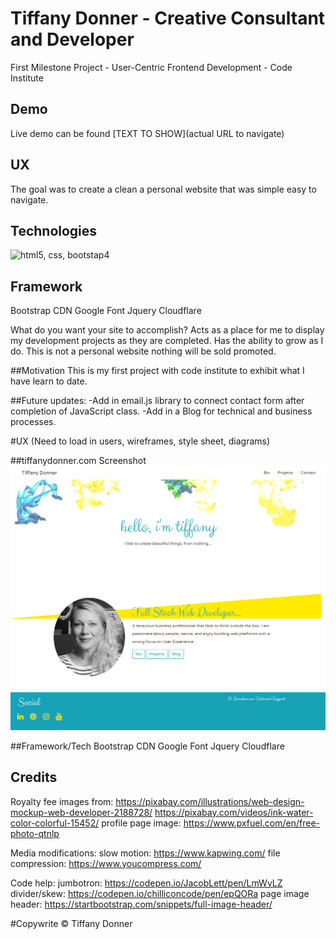 # Tiffany Donner - Creative Consultant and Developer
First Milestone Project - User-Centric Frontend Development - Code Institute

## Demo
Live demo can be found [TEXT TO SHOW](actual URL to navigate)

## UX
The goal was to create a clean a personal website that was simple easy to navigate.

## Technologies
![html5, css, bootstap4](file:///workspace/my-profile-site/assets/images/technologies.png "HTML5, CSS, Bootstrap4")

## Framework
Bootstrap CDN
Google Font
Jquery
Cloudflare

What do you want your site to accomplish?
Acts as a place for me to display my development projects as they are completed.
Has the ability to grow as I do.
This is not a personal website nothing will be sold promoted.

##Motivation
This is my first project with code institute to exhibit what I have learn to date. 

##Future updates:
-Add in email.js library to connect contact form after completion of JavaScript class.
-Add in a Blog for technical and business processes.

#UX
(Need to load in users, wireframes, style sheet, diagrams)



##tiffanydonner.com Screenshot
![site image](/assets/images/screencapture-tiffanydonner-profilepage.png)

##Framework/Tech
Bootstrap CDN
Google Font
Jquery
Cloudflare

## Credits
Royalty fee images from:
https://pixabay.com/illustrations/web-design-mockup-web-developer-2188728/
https://pixabay.com/videos/ink-water-color-colorful-15452/
profile page image: https://www.pxfuel.com/en/free-photo-qtnlp

Media modifications:
slow motion: https://www.kapwing.com/
file compression: https://www.youcompress.com/

Code help:
jumbotron: https://codepen.io/JacobLett/pen/LmWvLZ
divider/skew: https://codepen.io/chilliconcode/pen/epQORa
page image header: https://startbootstrap.com/snippets/full-image-header/

#Copywrite
© Tiffany Donner